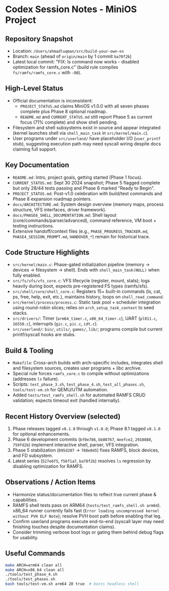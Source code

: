 # Codex Session Notes - MiniOS Project

## Repository Snapshot
- Location: `/Users/ahmadluqman/src/build-your-own-os`
- Branch: `main` (ahead of `origin/main` by 1 commit `ba70f2b`)
- Latest local commit: "FIX: ls command now works - disabled optimization for ramfs_core.c" (build rule compiles `fs/ramfs/ramfs_core.c` with `-O0`).

## High-Level Status
- Official documentation is inconsistent:
  - `PROJECT_STATUS.md` claims MiniOS v1.0.0 with all seven phases complete plus Phase 8 optional roadmap.
  - `README.md` and `CURRENT_STATUS.md` still report Phase 5 as current focus (71% complete) and show shell pending.
- Filesystem and shell subsystems exist in source and appear integrated (kernel launches shell via `shell_main_task` in `src/kernel/main.c`).
- User programs under `src/userland/` have placeholder I/O (`user_printf` stub), suggesting execution path may need syscall wiring despite docs claiming full support.

## Key Documentation
- `README.md`: Intro, project goals, getting started (Phase 1 focus).
- `CURRENT_STATUS.md`: Sept 30 2024 snapshot; Phase 5 flagged complete but only 28/44 tests passing and Phase 6 marked "Ready to Begin".
- `PROJECT_STATUS.md`: Post-v1.0 celebration with build/test commands and Phase 8 expansion roadmap pointers.
- `docs/ARCHITECTURE.md`: System design overview (memory maps, process structure, VFS interfaces, driver framework).
- `docs/PHASE6_SHELL_DOCUMENTATION.md`: Shell layout (core/commands/parser/advanced), command reference, VM boot + testing instructions.
- Extensive handoff/context files (e.g., `PHASE_PROGRESS_TRACKER.md`, `PHASE4_SESSION_PROMPT.md`, `HANDOVER_*`) remain for historical trace.

## Code Structure Highlights
- `src/kernel/main.c`: Phase-gated initialization pipeline (memory → devices → filesystem → shell). Ends with `shell_main_task(NULL)` when fully enabled.
- `src/fs/vfs/vfs_core.c`: VFS lifecycle (register, mount, stats); logs heavily during boot, expects pre-registered FS types (ramfs/sfs).
- `src/shell/core/shell_core.c`: Registers 15+ built-in commands (ls, cat, ps, free, help, exit, etc.), maintains history, loops on `shell_read_command`.
- `src/kernel/process/process.c`: Static task pool + scheduler integration using round-robin slices; relies on `arch_setup_task_context` to seed stacks.
- `src/drivers/`: Timer (`arm64_timer.c`, `x86_64_timer.c`), UART (`pl011.c`, `16550.c`), interrupts (`gic.c`, `pic.c`, `idt.c`).
- `src/userland/`: `bin/`, `utils/`, `games/`, `lib/`; programs compile but current printf/syscall hooks are stubs.

## Build & Tooling
- `Makefile`: Cross-arch builds with arch-specific includes, integrates shell and filesystem sources, creates user programs + libc archive.
- Special rule forces `ramfs_core.c` to compile without optimizations (addresses `ls` failure).
- Scripts: `test_phase_3.sh`, `test_phase_4.sh`, `test_all_phases.sh`, `tools/test-vm.sh` for QEMU/UTM automation.
- Added `tests/test_ramfs_shell.sh` for automated RAMFS CRUD validation; expects timeout exit (handled internally).

## Recent History Overview (selected)
1. Phase releases tagged `v0.1.0` through `v1.0.0`; Phase 8.1 tagged `v8.1.0` for optional enhancements.
2. Phase 6 development commits (`bf0e786`, `bb00767`, `4eefce2`, `2910888`, `759fd2b`) implement interactive shell, parser, VFS integration.
3. Phase 5 stabilization (`895d207` → `788e045`) fixes RAMFS, block devices, and FD subsystem.
4. Latest series (`527e6f5`, `f56f1a7`, `ba70f2b`) resolves `ls` regression by disabling optimization for RAMFS.

## Observations / Action Items
- Harmonize status/documentation files to reflect true current phase & capabilities.
- RAMFS shell tests pass on ARM64 (`tests/test_ramfs_shell.sh arm64`). x86_64 runner currently fails fast (`Error loading uncompressed kernel without PVH ELF Note`); resolve PVH boot path before enabling that leg.
- Confirm userland programs execute end-to-end (syscall layer may need finishing touches despite documentation claims).
- Consider trimming verbose boot logs or gating them behind debug flags for usability.

## Useful Commands
```bash
make ARCH=arm64 clean all
make ARCH=x86_64 clean all
./tools/test_phase_4.sh
./tools/test_phases.sh
bash tools/test-vm.sh arm64 20 true  # boots headless shell
```
